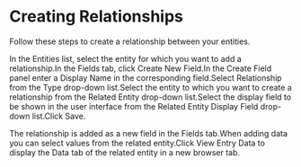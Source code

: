 ﻿# Creating Relationships

Follow these steps to create a relationship between your entities.

In the Entities list, select the entity for which you want to add a relationship.In the Fields tab, click Create New Field.In the Create Field panel enter a Display Name in the corresponding field.Select Relationship from the Type drop-down list.Select the entity to which you want to create a relationship from the Related Entity drop-down list.Select the display field to be shown in the user interface from the Related Entity Display Field drop-down list.Click Save.

The relationship is added as a new field in the Fields tab.When adding data you can select values from the related entity.Click View Entry Data to display the Data tab of the related entity in a new browser tab.
